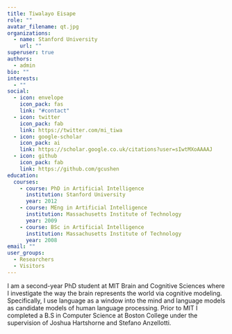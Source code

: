 ```yaml
---
title: Tiwalayo Eisape
role: ""
avatar_filename: qt.jpg
organizations:
  - name: Stanford University
    url: ""
superuser: true
authors:
  - admin
bio: ""
interests:
  - ""
social:
  - icon: envelope
    icon_pack: fas
    link: "#contact"
  - icon: twitter
    icon_pack: fab
    link: https://twitter.com/mi_tiwa
  - icon: google-scholar
    icon_pack: ai
    link: https://scholar.google.co.uk/citations?user=sIwtMXoAAAAJ
  - icon: github
    icon_pack: fab
    link: https://github.com/gcushen
education:
  courses:
    - course: PhD in Artificial Intelligence
      institution: Stanford University
      year: 2012
    - course: MEng in Artificial Intelligence
      institution: Massachusetts Institute of Technology
      year: 2009
    - course: BSc in Artificial Intelligence
      institution: Massachusetts Institute of Technology
      year: 2008
email: ""
user_groups:
  - Researchers
  - Visitors
---
```

I am a second-year PhD student at MIT Brain and Cognitive Sciences where I investigate the way the brain represents the world via cognitive modeling. Specifically, I use language as a window into the mind and language models as candidate models of human language processing. Prior to MIT I completed a B.S in  Computer Science at Boston College under the supervision of   Joshua Hartshorne and Stefano Anzellotti.